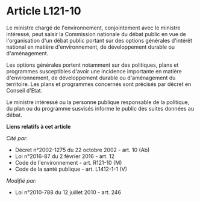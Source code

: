 # Article L121-10

Le ministre chargé de l'environnement, conjointement avec le ministre intéressé, peut saisir la Commission nationale du débat
public en vue de l'organisation d'un débat public portant sur des options générales d'intérêt national en matière
d'environnement, de développement durable ou d'aménagement.

Les options générales portent notamment sur des politiques, plans et programmes susceptibles d'avoir une incidence importante
en matière d'environnement, de développement durable ou d'aménagement du territoire. Les plans et programmes concernés sont
précisés par décret en Conseil d'Etat.

Le ministre intéressé ou la personne publique responsable de la politique, du plan ou du programme susvisés informe le public
des suites données au débat.

**Liens relatifs à cet article**

_Cité par_:

  - Décret n°2002-1275 du 22 octobre 2002 - art. 10 (Ab)
  - Loi n°2016-87 du 2 février 2016 - art. 12
  - Code de l'environnement - art. R121-10 (M)
  - Code de la santé publique - art. L1412-1-1 (V)

_Modifié par_:

  - Loi n°2010-788 du 12 juillet 2010 - art. 246
